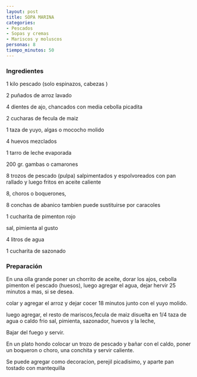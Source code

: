 ```yaml
---
layout: post
title: SOPA MARINA
categories:
- Pescados
- Sopas y cremas
- Mariscos y moluscos
personas: 8 
tiempo_minutos: 50 
---
```

<h3>Ingredientes</h3>
1 kilo pescado (solo espinazos, cabezas )

2 puñados de arroz lavado

4 dientes de ajo, chancados con media cebolla picadita

2 cucharas de fecula de maiz

1 taza de yuyo, algas o mococho molido

4 huevos mezclados

1 tarro de leche evaporada

200 gr. gambas o camarones

8 trozos de pescado (pulpa) salpimentados y espolvoreados con pan rallado y luego fritos en aceite caliente

8, choros o boquerones,

8 conchas de abanico tambien puede sustituirse por caracoles

1 cucharita de pimenton rojo

sal, pimienta al gusto

4 litros de agua

1 cucharita de sazonado

<h3>Preparación</h3>
En una olla grande poner un chorrito de aceite, dorar los ajos, cebolla pimenton el pescado (huesos), luego agregar el agua, dejar hervir 25 minutos a mas, si se desea.

colar y agregar el arroz y dejar cocer 18 minutos junto con el yuyo molido.

luego agregar, el resto de mariscos,fecula de maiz disuelta en 1/4 taza de agua o caldo frio sal, pimienta, sazonador, huevos y la leche,

Bajar del fuego y servir.

En un plato hondo colocar un trozo de pescado y bañar con el caldo, poner un boqueron o choro, una conchita y servir caliente.

Se puede agregar como decoracion, perejil picadisimo, y aparte pan tostado con mantequilla

